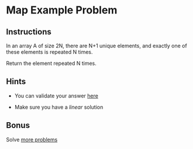 # Map Example Problem

## Instructions

In an array A of size 2N, there are N+1 unique elements, and exactly one of these elements is repeated N times.

Return the element repeated N times.

## Hints

- You can validate your answer [here](https://leetcode.com/problems/n-repeated-element-in-size-2n-array/)

- Make sure you have a _linear_ solution

## Bonus

Solve [more problems](https://leetcode.com/tag/hash-table/)
